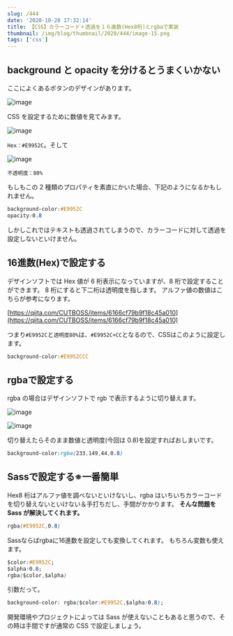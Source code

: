 ```yaml
---
slug: /444
date: '2020-10-28 17:32:14'
title: 【CSS】カラーコード＋透過を１６進数(Hex8桁)とrgbaで実装
thumbnail: /img/blog/thumbnail/2020/444/image-15.png
tags: ['css']
---
```

## background と opacity を分けるとうまくいかない

ここによくあるボタンのデザインがあります。

![image](/img/blog/contents/2020/10/image-19.png)

CSS を設定するために数値を見てみます。

![image](/img/blog/contents/2020/10/image-24.png)

`Hex：#E9952C`。そして

![image](/img/blog/contents/2020/10/image-21.png)

`不透明度：80%`

もしもこの 2 種類のプロパティを素直にかいた場合、下記のようになるかもしれません。

```css
background-color:#E9952C
opacity:0.8
```
しかしこれではテキストも透過されてしまうので、カラーコードに対して透過を設定しないといけません。
## 16進数(Hex)で設定する

デザインソフトでは Hex 値が 6 桁表示になっていますが、8 桁で設定することができます。
8 桁にすると下二桁は透明度を指します。
アルファ値の数値はこちらが参考になります。

[https://qiita.com/CUTBOSS/items/6166cf79b9f18c45a010](https://qiita.com/CUTBOSS/items/6166cf79b9f18c45a010)

つまり`#E9952C`と`透明度80%`は、`#E9952C+CC`となるので、CSSはこのように設定します。

```css
background-color:#E9952CCC
```
## rgbaで設定する

rgba の場合はデザインソフトで rgb で表示するように切り替えます。

![image](/img/blog/contents/2020/10/image-22.png)

![image](/img/blog/contents/2020/10/image-23.png)

切り替えたらそのまま数値と透明度(今回は 0.8)を設定すればおしまいです。

```css
background-color:rgba(233,149,44,0.8)
```
## Sassで設定する※一番簡単

Hex8 桁はアルファ値を調べないといけないし、rgba はいちいちカラーコードを切り替えないといけない＆手打ちだし、手間がかかります。
**そんな問題を Sass が解決してくれます。**

```css
rgba(#E9952C,0.8)
```
Sassならばrgbaに16進数を設定しても変換してくれます。
もちろん変数も使えます。
```css
$color:#E9952C;
$alpha:0.8;
rgba($color,$alpha)
```
引数だって。
```css
background-color: rgba($color:#E9952C,$alpha:0.8);
```
開発環境やプロジェクトによっては Sass が使えないこともあると思うので、その時は手間ですが通常の CSS で設定しましょう。
